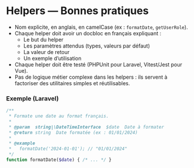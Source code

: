 # Helpers — Bonnes pratiques

- Nom explicite, en anglais, en camelCase (ex : `formatDate`, `getUserRole`).
- Chaque helper doit avoir un docbloc en français expliquant :
  - Le but du helper
  - Les paramètres attendus (types, valeurs par défaut)
  - La valeur de retour
  - Un exemple d’utilisation
- Chaque helper doit être testé (PHPUnit pour Laravel, Vitest/Jest pour Vue).
- Pas de logique métier complexe dans les helpers : ils servent à factoriser des utilitaires simples et réutilisables.

### Exemple (Laravel)
```php
/**
 * Formate une date au format français.
 *
 * @param  string|\DateTimeInterface  $date  Date à formater
 * @return string  Date formatée (ex : 01/01/2024)
 *
 * @example
 *   formatDate('2024-01-01'); // "01/01/2024"
 */
function formatDate($date) { /* ... */ }
``` 